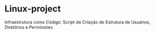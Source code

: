 # Linux-project
Infraestrutura como Código: Script de Criação de Estrutura de Usuários, Diretórios e Permissões

